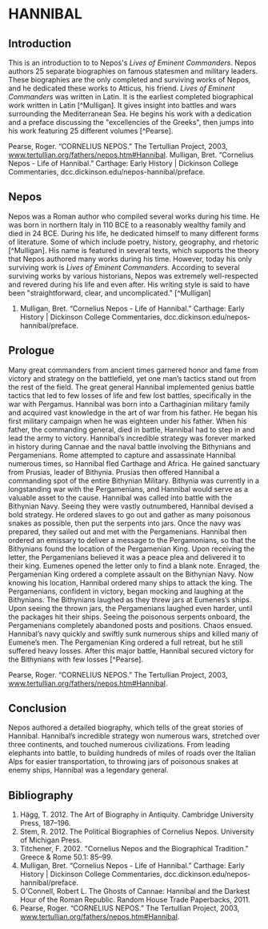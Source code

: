 # HANNIBAL

## Introduction

This is an introduction to to Nepos's _Lives of Eminent Commanders_. Nepos authors 25 separate biographies on famous statesmen and military leaders. These biographies are the only completed and surviving works of Nepos, and he dedicated these works to Atticus, his friend. _Lives of Eminent Commanders_ was written in Latin. It is the earliest completed biographical work written in Latin [^Mulligan]. It gives insight into battles and wars surrounding the Mediterranean Sea. He begins his work with a dedication and a preface discussing the "excellencies of the Greeks", then jumps into his work featuring 25 different volumes [^Pearse].

Pearse, Roger. “CORNELIUS NEPOS.” The Tertullian Project, 2003, www.tertullian.org/fathers/nepos.htm#Hannibal.
Mulligan, Bret. “Cornelius Nepos - Life of Hannibal.” Carthage: Early History | Dickinson College Commentaries, dcc.dickinson.edu/nepos-hannibal/preface.


## Nepos

Nepos was a Roman author who compiled several works during his time. He was born in northern Italy in 110 BCE to a reasonably wealthy family and died in 24 BCE.  During his life, he dedicated himself to many different forms of literature. Some of which include poetry, history, geography, and rhetoric [^Mulligan].  His name is featured in several texts, which supports the theory that Nepos authored many works during his time.  However, today his only surviving work is _Lives of Eminent Commanders_. According to several surviving works by various historians, Nepos was extremely well-respected and revered during his life and even after. His writing style is said to have been "straightforward, clear, and uncomplicated." [^Mulligan]

1. Mulligan, Bret. “Cornelius Nepos - Life of Hannibal.” Carthage: Early History | Dickinson College Commentaries, dcc.dickinson.edu/nepos-hannibal/preface.

## Prologue

Many great commanders from ancient times garnered honor and fame from victory and strategy on the battlefield, yet one man’s tactics stand out from the rest of the field.  The great general Hannibal implemented genius battle tactics that led to few losses of life and few lost battles, specifically in the war with Pergamus.  Hannibal was born into a Carthaginian military family and acquired vast knowledge in the art of war from his father.  He began his first military campaign when he was eighteen under his father.  When his father, the commanding general, died in battle, Hannibal had to step in and lead the army to victory. Hannibal’s incredible strategy was forever marked in history during Cannae and the naval battle involving the Bithynians and Pergamenians.  Rome attempted to capture and assassinate Hannibal numerous times, so Hannibal fled Carthage and Africa.  He gained sanctuary from Prusias, leader of Bithynia.  Prusias then offered Hannibal a commanding spot of the entire Bithynian Military.  Bithynia was currently in a longstanding war with the Pergamenians, and Hannibal would serve as a valuable asset to the cause.  Hannibal was called into battle with the Bithynian Navy.  Seeing they were vastly outnumbered, Hannibal devised a bold strategy.  He ordered slaves to go out and gather as many poisonous snakes as possible, then put the serpents into jars.  Once the navy was prepared, they sailed out and met with the Pergamenians.  Hannibal then ordered an emissary to deliver a message to the Pergamonians, so that the Bithynians found the location of the Pergamenian King.  Upon receiving the letter, the Pergamenians believed it was a peace plea and delivered it to their king.  Eumenes opened the letter only to find a blank note.  Enraged, the Pergamenian King ordered a complete assault on the Bithynian Navy.  Now knowing his location, Hannibal ordered many ships to attack the king.  The Pergamenians, confident in victory, began mocking and laughing at the Bithynians.  The Bithynians laughed as they threw jars at Eumenes’s ships.  Upon seeing the thrown jars, the Pergamenians laughed even harder, until the packages hit their ships.  Seeing the poisonous serpents onboard, the Pergamenians completely abandoned posts and positions.  Chaos ensued.  Hannibal’s navy quickly and swiftly sunk numerous ships and killed many of Eumene’s men.  The Pergamenian King ordered a full retreat, but he still suffered heavy losses.  After this major battle, Hannibal secured victory for the Bithynians with few losses [^Pearse].

Pearse, Roger. “CORNELIUS NEPOS.” The Tertullian Project, 2003, www.tertullian.org/fathers/nepos.htm#Hannibal.

## Conclusion
Nepos authored a detailed biography, which tells of the great stories of Hannibal. Hannibal’s incredible strategy won numerous wars, stretched over three continents, and touched numerous civilizations.  From leading elephants into battle, to building hundreds of miles of roads over the Italian Alps for easier transportation, to throwing jars of poisonous snakes at enemy ships, Hannibal was a legendary general.




## Bibliography
1. Hägg, T. 2012. The Art of Biography in Antiquity. Cambridge University Press, 187–196.
1. Stem, R. 2012. The Political Biographies of Cornelius Nepos. University of Michigan Press.
1. Titchener, F. 2002. "Cornelius Nepos and the Biographical Tradition." Greece & Rome 50.1: 85–99.
1. Mulligan, Bret. “Cornelius Nepos - Life of Hannibal.” Carthage: Early History | Dickinson College Commentaries, dcc.dickinson.edu/nepos-hannibal/preface.
1. O'Connell, Robert L. The Ghosts of Cannae: Hannibal and the Darkest Hour of the Roman Republic. Random House Trade Paperbacks, 2011.
1. Pearse, Roger. “CORNELIUS NEPOS.” The Tertullian Project, 2003, www.tertullian.org/fathers/nepos.htm#Hannibal.
